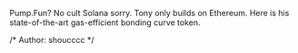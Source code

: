 Pump.Fun? No cult Solana sorry. Tony only builds on Ethereum. Here is his state-of-the-art gas-efficient bonding curve token.

/* Author: shoucccc */
